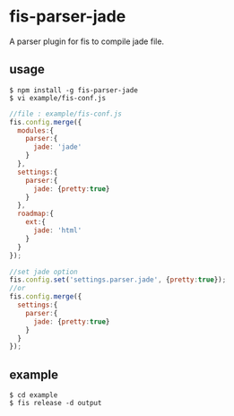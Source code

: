 # fis-parser-jade

A parser plugin for fis to compile jade file.

## usage

    $ npm install -g fis-parser-jade
    $ vi example/fis-conf.js

```javascript
//file : example/fis-conf.js
fis.config.merge({
  modules:{
    parser:{
      jade: 'jade'
    }
  },
  settings:{
    parser:{
      jade: {pretty:true}
    }
  },
  roadmap:{
    ext:{
      jade: 'html'
    }
  }
});
```

```javascript
//set jade option
fis.config.set('settings.parser.jade', {pretty:true});
//or
fis.config.merge({
  settings:{
    parser:{
      jade: {pretty:true}
    }
  }
});
```

## example

    $ cd example
    $ fis release -d output

